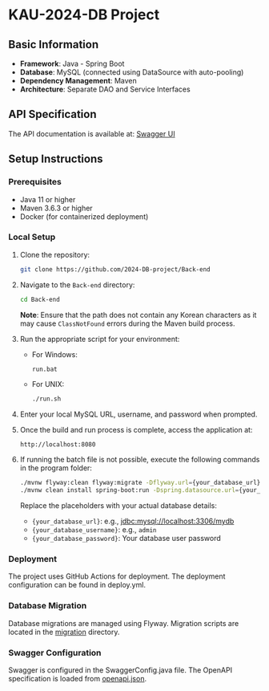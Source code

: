 # KAU-2024-DB Project

## Basic Information  
- **Framework**: Java - Spring Boot  
- **Database**: MySQL (connected using DataSource with auto-pooling)  
- **Dependency Management**: Maven  
- **Architecture**: Separate DAO and Service Interfaces  

## API Specification
The API documentation is available at:
[Swagger UI](http://13.209.190.181:8080/swagger-ui/index.html#/)

## Setup Instructions

### Prerequisites
- Java 11 or higher
- Maven 3.6.3 or higher
- Docker (for containerized deployment)

### Local Setup

1. Clone the repository:
    ```sh
    git clone https://github.com/2024-DB-project/Back-end
    ```

2. Navigate to the `Back-end` directory:
    ```sh
    cd Back-end
    ```
    **Note**: Ensure that the path does not contain any Korean characters as it may cause `ClassNotFound` errors during the Maven build process.

3. Run the appropriate script for your environment:
    - For Windows:
        ```sh
        run.bat
        ```
    - For UNIX:
        ```sh
        ./run.sh
        ```

4. Enter your local MySQL URL, username, and password when prompted.

5. Once the build and run process is complete, access the application at:
    ```
    http://localhost:8080
    ```

6. If running the batch file is not possible, execute the following commands in the program folder:
    ```sh
    ./mvnw flyway:clean flyway:migrate -Dflyway.url={your_database_url} -Dflyway.user={your_database_username} -Dflyway.password={your_database_password} -Dflyway.cleanDisabled=false
    ./mvnw clean install spring-boot:run -Dspring.datasource.url={your_database_url} -Dspring.datasource.username={your_database_username} -Dspring.datasource.password={your_database_password}
    ```
    Replace the placeholders with your actual database details:
    - `{your_database_url}`: e.g., [jdbc:mysql://localhost:3306/mydb](http://_vscodecontentref_/9)
    - `{your_database_username}`: e.g., `admin`
    - `{your_database_password}`: Your database user password

### Deployment
The project uses GitHub Actions for deployment. The deployment configuration can be found in deploy.yml.

### Database Migration
Database migrations are managed using Flyway. Migration scripts are located in the [migration](https://github.com/KR-GG/portfolio/tree/master/2024-2/Database%20Project%20-%20Employee%20Manage%20Service%20using%20COMPANY%20DB/src/main/resources/db/migration) directory.

### Swagger Configuration
Swagger is configured in the SwaggerConfig.java file. The OpenAPI specification is loaded from [openapi.json](https://github.com/KR-GG/portfolio/blob/master/2024-2/Database%20Project%20-%20Employee%20Manage%20Service%20using%20COMPANY%20DB/src/main/resources/static/openapi.json).
